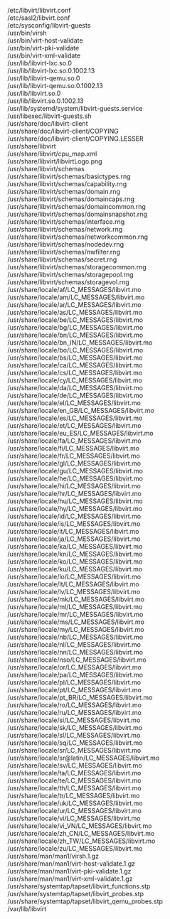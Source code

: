 /etc/libvirt/libvirt.conf  
/etc/sasl2/libvirt.conf  
/etc/sysconfig/libvirt-guests  
/usr/bin/virsh  
/usr/bin/virt-host-validate  
/usr/bin/virt-pki-validate  
/usr/bin/virt-xml-validate  
/usr/lib/libvirt-lxc.so.0  
/usr/lib/libvirt-lxc.so.0.1002.13  
/usr/lib/libvirt-qemu.so.0  
/usr/lib/libvirt-qemu.so.0.1002.13  
/usr/lib/libvirt.so.0  
/usr/lib/libvirt.so.0.1002.13  
/usr/lib/systemd/system/libvirt-guests.service  
/usr/libexec/libvirt-guests.sh  
/usr/share/doc/libvirt-client  
/usr/share/doc/libvirt-client/COPYING  
/usr/share/doc/libvirt-client/COPYING.LESSER  
/usr/share/libvirt  
/usr/share/libvirt/cpu\_map.xml  
/usr/share/libvirt/libvirtLogo.png  
/usr/share/libvirt/schemas  
/usr/share/libvirt/schemas/basictypes.rng  
/usr/share/libvirt/schemas/capability.rng  
/usr/share/libvirt/schemas/domain.rng  
/usr/share/libvirt/schemas/domaincaps.rng  
/usr/share/libvirt/schemas/domaincommon.rng  
/usr/share/libvirt/schemas/domainsnapshot.rng  
/usr/share/libvirt/schemas/interface.rng  
/usr/share/libvirt/schemas/network.rng  
/usr/share/libvirt/schemas/networkcommon.rng  
/usr/share/libvirt/schemas/nodedev.rng  
/usr/share/libvirt/schemas/nwfilter.rng  
/usr/share/libvirt/schemas/secret.rng  
/usr/share/libvirt/schemas/storagecommon.rng  
/usr/share/libvirt/schemas/storagepool.rng  
/usr/share/libvirt/schemas/storagevol.rng  
/usr/share/locale/af/LC\_MESSAGES/libvirt.mo  
/usr/share/locale/am/LC\_MESSAGES/libvirt.mo  
/usr/share/locale/ar/LC\_MESSAGES/libvirt.mo  
/usr/share/locale/as/LC\_MESSAGES/libvirt.mo  
/usr/share/locale/be/LC\_MESSAGES/libvirt.mo  
/usr/share/locale/bg/LC\_MESSAGES/libvirt.mo  
/usr/share/locale/bn/LC\_MESSAGES/libvirt.mo  
/usr/share/locale/bn\_IN/LC\_MESSAGES/libvirt.mo  
/usr/share/locale/bo/LC\_MESSAGES/libvirt.mo  
/usr/share/locale/bs/LC\_MESSAGES/libvirt.mo  
/usr/share/locale/ca/LC\_MESSAGES/libvirt.mo  
/usr/share/locale/cs/LC\_MESSAGES/libvirt.mo  
/usr/share/locale/cy/LC\_MESSAGES/libvirt.mo  
/usr/share/locale/da/LC\_MESSAGES/libvirt.mo  
/usr/share/locale/de/LC\_MESSAGES/libvirt.mo  
/usr/share/locale/el/LC\_MESSAGES/libvirt.mo  
/usr/share/locale/en\_GB/LC\_MESSAGES/libvirt.mo  
/usr/share/locale/es/LC\_MESSAGES/libvirt.mo  
/usr/share/locale/et/LC\_MESSAGES/libvirt.mo  
/usr/share/locale/eu\_ES/LC\_MESSAGES/libvirt.mo  
/usr/share/locale/fa/LC\_MESSAGES/libvirt.mo  
/usr/share/locale/fi/LC\_MESSAGES/libvirt.mo  
/usr/share/locale/fr/LC\_MESSAGES/libvirt.mo  
/usr/share/locale/gl/LC\_MESSAGES/libvirt.mo  
/usr/share/locale/gu/LC\_MESSAGES/libvirt.mo  
/usr/share/locale/he/LC\_MESSAGES/libvirt.mo  
/usr/share/locale/hi/LC\_MESSAGES/libvirt.mo  
/usr/share/locale/hr/LC\_MESSAGES/libvirt.mo  
/usr/share/locale/hu/LC\_MESSAGES/libvirt.mo  
/usr/share/locale/hy/LC\_MESSAGES/libvirt.mo  
/usr/share/locale/id/LC\_MESSAGES/libvirt.mo  
/usr/share/locale/is/LC\_MESSAGES/libvirt.mo  
/usr/share/locale/it/LC\_MESSAGES/libvirt.mo  
/usr/share/locale/ja/LC\_MESSAGES/libvirt.mo  
/usr/share/locale/ka/LC\_MESSAGES/libvirt.mo  
/usr/share/locale/kn/LC\_MESSAGES/libvirt.mo  
/usr/share/locale/ko/LC\_MESSAGES/libvirt.mo  
/usr/share/locale/ku/LC\_MESSAGES/libvirt.mo  
/usr/share/locale/lo/LC\_MESSAGES/libvirt.mo  
/usr/share/locale/lt/LC\_MESSAGES/libvirt.mo  
/usr/share/locale/lv/LC\_MESSAGES/libvirt.mo  
/usr/share/locale/mk/LC\_MESSAGES/libvirt.mo  
/usr/share/locale/ml/LC\_MESSAGES/libvirt.mo  
/usr/share/locale/mr/LC\_MESSAGES/libvirt.mo  
/usr/share/locale/ms/LC\_MESSAGES/libvirt.mo  
/usr/share/locale/my/LC\_MESSAGES/libvirt.mo  
/usr/share/locale/nb/LC\_MESSAGES/libvirt.mo  
/usr/share/locale/nl/LC\_MESSAGES/libvirt.mo  
/usr/share/locale/nn/LC\_MESSAGES/libvirt.mo  
/usr/share/locale/nso/LC\_MESSAGES/libvirt.mo  
/usr/share/locale/or/LC\_MESSAGES/libvirt.mo  
/usr/share/locale/pa/LC\_MESSAGES/libvirt.mo  
/usr/share/locale/pl/LC\_MESSAGES/libvirt.mo  
/usr/share/locale/pt/LC\_MESSAGES/libvirt.mo  
/usr/share/locale/pt\_BR/LC\_MESSAGES/libvirt.mo  
/usr/share/locale/ro/LC\_MESSAGES/libvirt.mo  
/usr/share/locale/ru/LC\_MESSAGES/libvirt.mo  
/usr/share/locale/si/LC\_MESSAGES/libvirt.mo  
/usr/share/locale/sk/LC\_MESSAGES/libvirt.mo  
/usr/share/locale/sl/LC\_MESSAGES/libvirt.mo  
/usr/share/locale/sq/LC\_MESSAGES/libvirt.mo  
/usr/share/locale/sr/LC\_MESSAGES/libvirt.mo  
/usr/share/locale/sr@latin/LC\_MESSAGES/libvirt.mo  
/usr/share/locale/sv/LC\_MESSAGES/libvirt.mo  
/usr/share/locale/ta/LC\_MESSAGES/libvirt.mo  
/usr/share/locale/te/LC\_MESSAGES/libvirt.mo  
/usr/share/locale/th/LC\_MESSAGES/libvirt.mo  
/usr/share/locale/tr/LC\_MESSAGES/libvirt.mo  
/usr/share/locale/uk/LC\_MESSAGES/libvirt.mo  
/usr/share/locale/ur/LC\_MESSAGES/libvirt.mo  
/usr/share/locale/vi/LC\_MESSAGES/libvirt.mo  
/usr/share/locale/vi\_VN/LC\_MESSAGES/libvirt.mo  
/usr/share/locale/zh\_CN/LC\_MESSAGES/libvirt.mo  
/usr/share/locale/zh\_TW/LC\_MESSAGES/libvirt.mo  
/usr/share/locale/zu/LC\_MESSAGES/libvirt.mo  
/usr/share/man/man1/virsh.1.gz  
/usr/share/man/man1/virt-host-validate.1.gz  
/usr/share/man/man1/virt-pki-validate.1.gz  
/usr/share/man/man1/virt-xml-validate.1.gz  
/usr/share/systemtap/tapset/libvirt\_functions.stp  
/usr/share/systemtap/tapset/libvirt\_probes.stp  
/usr/share/systemtap/tapset/libvirt\_qemu\_probes.stp  
/var/lib/libvirt  

